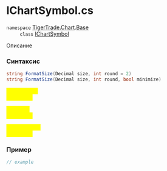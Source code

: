 
# IChartSymbol.cs
`namespace` [TigerTrade.Chart](../../../../TigerTrade.Chart.md).[Base](../../../../TigerTrade.Chart/Base.md)  
&nbsp;&nbsp;&nbsp;&nbsp;&nbsp;&nbsp;&nbsp;&nbsp;&nbsp;`class` [IChartSymbol](../../IChartSymbol.cs.md)

Описание

### Синтаксис
```csharp
string FormatSize(Decimal size, int round = 2)
string FormatSize(Decimal size, int round, bool minimize)
```
<mark style="color:yellow;">`size` *`Decimal`*  
 *Описание*  
  
<mark style="color:yellow;">`round` *`int`*  
 *Описание*  
  
<mark style="color:yellow;">`minimize` *`bool`*  
 *Описание*  
  


### Пример  
```csharp
// example
```
                    
                    